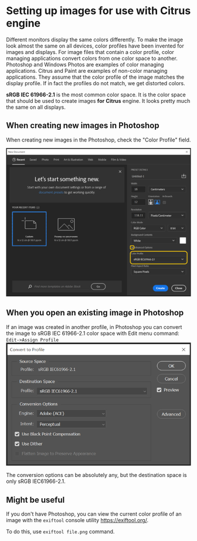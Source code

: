 # Setting up images for use with Citrus engine

Different monitors display the same colors differently. To make the image look almost the same on all devices, color profiles have been invented for images and displays. For image files that contain a color profile, color managing applications convert colors from one color space to another. Photoshop and Windows Photos are examples of color managing applications. Citrus and Paint are examples of non-color managing applications. They assume that the color profile of the image matches the display profile. If in fact the profiles do not match, we get distorted colors.

**sRGB IEC 61966-2.1** is the most common color space. It is the color space that should be used to create images **for** **Citrus** engine. It looks pretty much the same on all displays.

## When creating new images in Photoshop

When creating new images in the Photoshop, check the "Color Profile" field.

![Photoshop_new_image_settings](images/Photoshop_new_image_settings.png)

## When you open an existing image in Photoshop

If an image was created in another profile, in Photoshop you can convert the image to sRGB IEC 61966-2.1 color space with Edit menu command: `Edit->Assign Profile`![Photoshop_assign_profile](images/Photoshop_assign_profile.png)

The conversion options can be absolutely any, but the destination space is only sRGB IEC61966-2.1.

## Might be useful

If you don't have Photoshop, you can view the current color profile of an image with the
`exiftool` console utility https://exiftool.org/.

To do this, use `exiftool file.png` command.
